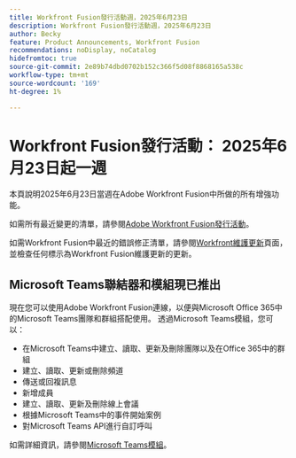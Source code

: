 ```yaml
---
title: Workfront Fusion發行活動週，2025年6月23日
description: Workfront Fusion發行活動週，2025年6月23日
author: Becky
feature: Product Announcements, Workfront Fusion
recommendations: noDisplay, noCatalog
hidefromtoc: true
source-git-commit: 2e89b74dbd0702b152c366f5d08f8868165a538c
workflow-type: tm+mt
source-wordcount: '169'
ht-degree: 1%

---
```


# Workfront Fusion發行活動： 2025年6月23日起一週

本頁說明2025年6月23日當週在Adobe Workfront Fusion中所做的所有增強功能。

如需所有最近變更的清單，請參閱[Adobe Workfront Fusion發行活動](/help/workfront-fusion/fusion-product-releases/fusion-release-activity.md)。

如需Workfront Fusion中最近的錯誤修正清單，請參閱[Workfront維護更新](https://experienceleague.adobe.com/zh-hant/docs/workfront-known-issues/releases/current-updates)頁面，並檢查任何標示為Workfront Fusion維護更新的更新。

## Microsoft Teams聯結器和模組現已推出

現在您可以使用Adobe Workfront Fusion連線，以便與Microsoft Office 365中的Microsoft Teams團隊和群組搭配使用。 透過Microsoft Teams模組，您可以：

* 在Microsoft Teams中建立、讀取、更新及刪除團隊以及在Office 365中的群組
* 建立、讀取、更新或刪除頻道
* 傳送或回複訊息
* 新增成員
* 建立、讀取、更新及刪除線上會議
* 根據Microsoft Teams中的事件開始案例
* 對Microsoft Teams API進行自訂呼叫

如需詳細資訊，請參閱[Microsoft Teams模組](/help/workfront-fusion/references/apps-and-modules/third-party-connectors/microsoft-teams-modules.md)。
